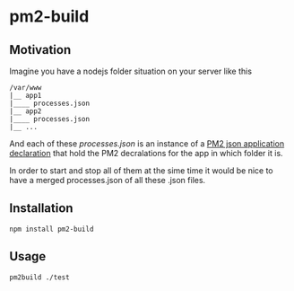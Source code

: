# pm2-build

## Motivation

Imagine you have a nodejs folder situation on your server like this

```
/var/www
|__ app1
|____ processes.json
|__ app2
|____ processes.json
|__ ...
```

And each of these _processes.json_ is an instance of a [PM2 json application declaration](https://github.com/Unitech/PM2/blob/master/ADVANCED_README.md#json-app-declaration) that hold the PM2 decralations for the app in which folder it is.

In order to start and stop all of them at the sime time it would be nice to have a merged processes.json of all these .json files.

## Installation

```
npm install pm2-build
```

## Usage

```
pm2build ./test
```
